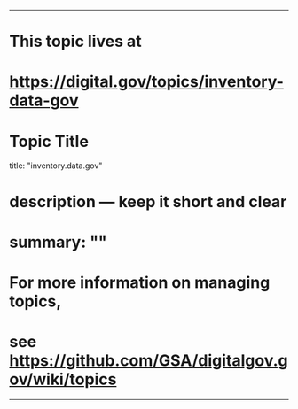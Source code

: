 
---
# This topic lives at
# https://digital.gov/topics/inventory-data-gov

# Topic Title
title: "inventory.data.gov"

# description — keep it short and clear
# summary: ""


# For more information on managing topics,
# see https://github.com/GSA/digitalgov.gov/wiki/topics
---